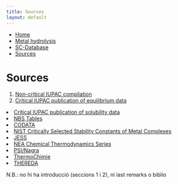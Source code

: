 ```yaml
---
title: Sources
layout: default
---
```

<ul>
  <li><a href="/">Home</a></li>
  <li><a href="/cost-nectar.html">Metal hydrolysis</a></li>
  <li><a href="/sc-database.md">SC-Database</a></li>
  <li><a class="active" href="/sources.md">Sources</a></li>
</ul>

# Sources

1. [Non-critical IUPAC compilation](/cost-nectar.html)
2. [Critical IUPAC publication of equilibrium data](/cost-nectar.html)
  <li><a href="/">Critical IUPAC publication of solubility data</a></li>
  <li><a href="/">NBS Tables</a></li>
  <li><a href="/">CODATA</a></li>
  <li><a href="/">NIST Critically Selected Stability Constants of Metal Complexes</a></li>
  <li><a href="/">JESS</a></li>
  <li><a href="/">NEA Chemical Thermodynamics Series</a></li>
  <li><a href="/">PSI/Nagra</a></li>
  <li><a href="/">ThermoChimie</a></li>
  <li><a href="/">THEREDA</a></li>
</ul>

<p>N.B.: no hi ha introducció (seccions 1 i 2), ni last remarks o biblio</p>
